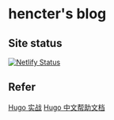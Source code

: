 # hencter's blog

## Site status

[![Netlify Status](https://api.netlify.com/api/v1/badges/00418a0d-afe4-4799-9ff3-a9b2c862beaa/deploy-status)](https://app.netlify.com/sites/hencte/deploys)

## Refer

[Hugo 实战](https://hugo-in-action.foofun.cn/zh "Hugo In Action")
[Hugo 中文帮助文档](https://hugo.aiaide.com/)
